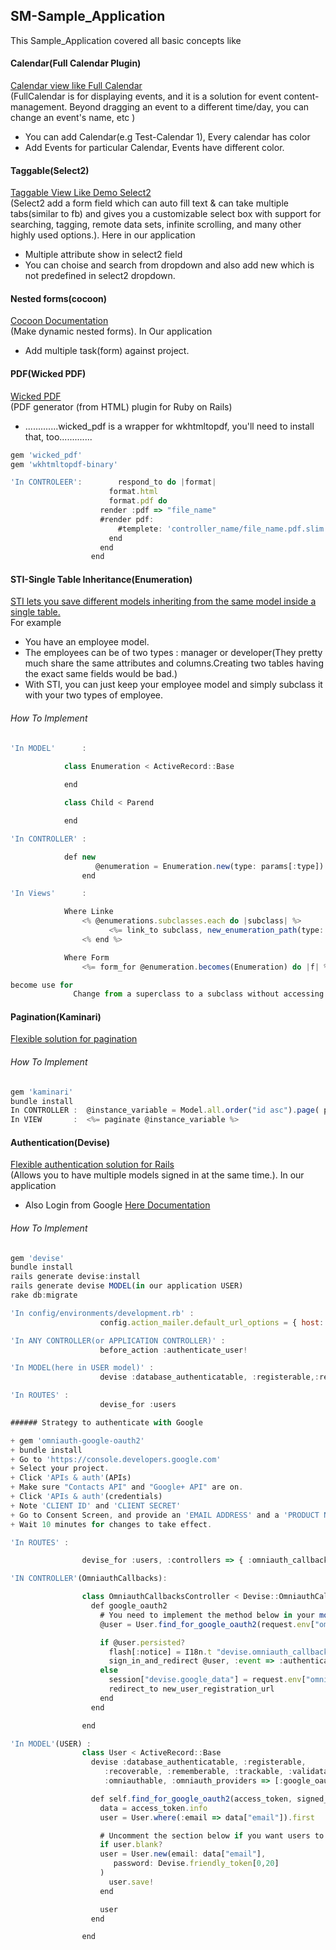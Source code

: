 ## SM-Sample_Application
This Sample_Application covered all basic concepts like
#### Calendar(Full Calendar Plugin)  
[Calendar view like Full Calendar](http://fullcalendar.io)  
(FullCalendar is for displaying events, and it is a solution for event content-management. Beyond dragging an event to a different time/day, you can change an event's name, etc )  
+ You can add Calendar(e.g Test-Calendar 1), Every calendar has color
+ Add Events for particular Calendar, Events have different color.

#### Taggable(Select2)
[Taggable View Like Demo Select2](https://select2.github.io/examples.html)  
(Select2 add a form field which can auto fill text & can take multiple tabs(similar to fb) and gives you a customizable select box with support for searching, tagging, remote data sets, infinite scrolling, and many other highly used options.). Here in our application  
+ Multiple attribute show in select2 field
+ You can choise and search from dropdown and also add new which is not predefined in select2 dropdown.   

#### Nested forms(cocoon)
[Cocoon Documentation](https://github.com/nathanvda/cocoon)  
(Make dynamic nested forms). In Our application
+ Add multiple task(form) against project.  

#### PDF(Wicked PDF)
[Wicked PDF](https://github.com/mileszs/wicked_pdf)  
(PDF generator (from HTML) plugin for Ruby on Rails)  
+ .............wicked_pdf is a wrapper for wkhtmltopdf, you'll need to install that, too.............  
```javascript
gem 'wicked_pdf'  
gem 'wkhtmltopdf-binary'  

'In CONTROLEER':		respond_to do |format|
				      format.html
				      format.pdf do
					render :pdf => "file_name"
					#render pdf:
						#templete: 'controller_name/file_name.pdf.slim'
				      end
				    end
				  end

```

#### STI-Single Table Inheritance(Enumeration)
[STI lets you save different models inheriting from the same model inside a single table.](http://samurails.com/tutorial/single-table-inheritance-with-rails-4-part-1/)  
For example  
+  You have an employee model.
+ The employees can be of two types : manager or developer(They pretty much share the same attributes and columns.Creating two tables having the exact same fields would be bad.)
+ With STI, you can just keep your employee model and simply subclass it with your two types of employee.  

###### How To Implement

```javascript
'In MODEL'      :

			class Enumeration < ActiveRecord::Base
				    
			end

			class Child < Parend

			end

'In CONTROLLER' :

			def new
		    	   @enumeration = Enumeration.new(type: params[:type])
		        end

'In Views'      :

		    Where Linke
				<% @enumerations.subclasses.each do |subclass| %>
					  <%= link_to subclass, new_enumeration_path(type: subclass) %>
				<% end %>

		    Where Form
				<%= form_for @enumeration.becomes(Enumeration) do |f| %>  

become use for
              Change from a superclass to a subclass without accessing the “type” attribute directly.Returns an instance of the specified klass with the attributes of the current record.
```
#### Pagination(Kaminari)
[Flexible solution for pagination](https://github.com/amatsuda/kaminari)
###### How To Implement  
 
```javascript
gem 'kaminari'
bundle install
In CONTROLLER :  @instance_variable = Model.all.order("id asc").page( params[:page]).per(2)
In VIEW       :  <%= paginate @instance_variable %>
```


#### Authentication(Devise)
[Flexible authentication solution for Rails](https://github.com/plataformatec/devise)  
(Allows you to have multiple models signed in at the same time.). In our application  
+ Also Login from Google [Here Documentation](https://github.com/zquestz/omniauth-google-oauth2)  

###### How To Implement

```javascript
gem 'devise'  
bundle install  
rails generate devise:install  
rails generate devise MODEL(in our application USER)  
rake db:migrate  

'In config/environments/development.rb' :
					config.action_mailer.default_url_options = { host: 'localhost', port: 3000 }  

'In ANY CONTROLLER(or APPLICATION CONTROLLER)' :
					before_action :authenticate_user!

'In MODEL(here in USER model)' :
					devise :database_authenticatable, :registerable,:recoverable, :rememberable, :trackable, :validatable, :omniauthable

'In ROUTES' :
					devise_for :users

###### Strategy to authenticate with Google

+ gem 'omniauth-google-oauth2'  
+ bundle install  
+ Go to 'https://console.developers.google.com'  
+ Select your project.  
+ Click 'APIs & auth'(APIs)
+ Make sure "Contacts API" and "Google+ API" are on.  
+ Click 'APIs & auth'(credentials)  
+ Note 'CLIENT ID' and 'CLIENT SECRET'
+ Go to Consent Screen, and provide an 'EMAIL ADDRESS' and a 'PRODUCT NAME'  
+ Wait 10 minutes for changes to take effect.  

'In ROUTES' :

				devise_for :users, :controllers => { :omniauth_callbacks => 'omniauth_callbacks' }

'IN CONTROLLER'(OmniauthCallbacks):

				class OmniauthCallbacksController < Devise::OmniauthCallbacksController
				  def google_oauth2
				    # You need to implement the method below in your model (e.g. app/models/user.rb)
				    @user = User.find_for_google_oauth2(request.env["omniauth.auth"], current_user)

				    if @user.persisted?
				      flash[:notice] = I18n.t "devise.omniauth_callbacks.success", :kind => "Google"
				      sign_in_and_redirect @user, :event => :authentication
				    else
				      session["devise.google_data"] = request.env["omniauth.auth"]
				      redirect_to new_user_registration_url
				    end
				  end

				end

'In MODEL'(USER) :
				class User < ActiveRecord::Base
				  devise :database_authenticatable, :registerable,
					 :recoverable, :rememberable, :trackable, :validatable,
					 :omniauthable, :omniauth_providers => [:google_oauth2]

				  def self.find_for_google_oauth2(access_token, signed_in_resource=nil)
				    data = access_token.info
				    user = User.where(:email => data["email"]).first

				    # Uncomment the section below if you want users to be created if they don't exist
				    if user.blank?
					user = User.new(email: data["email"],
					   password: Devise.friendly_token[0,20]
					)
				      user.save!
				    end

				    user
				  end

				end


```



